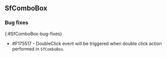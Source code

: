 ## SfComboBox

### Bug fixes
{:#SfComboBox-bug-fixes}

* \#F175517 - DoubleClick event will be triggered when double click action performed in `SfComboBox`.
